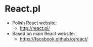 # React.pl

* Polish React website:
  * http://react.pl/
* Based on main React website:
  * https://facebook.github.io/react/